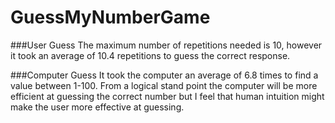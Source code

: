 # GuessMyNumberGame

###User Guess
The maximum number of repetitions needed is 10, however it took an average of 10.4 repetitions to guess the correct response.

###Computer Guess
It took the computer an average of 6.8 times to find a value between 1-100.  From a logical stand point the computer will be more efficient 
at guessing the correct number but I feel that human intuition might make the user more effective at guessing.
